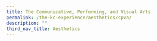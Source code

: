 ```yaml
---
title: The Communicative, Performing, and Visual Arts
permalink: /the-kc-experience/aesthetics/cpva/
description: ""
third_nav_title: Aesthetics
---
```


